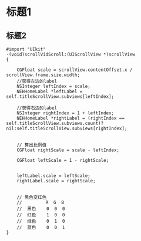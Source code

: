 <link rel="stylesheet" href="/Users/hechao/highlight/styles/solarized-dark.css">  

<script src="/Users/hechao/highlight/highlight.pack.js"></script>  
<script src="/Users/hechao/highlightjs-line-numbers.js-master/src/highlightjs-line-numbers.js"></script>


<script>hljs.initHighlightingOnLoad();</script> 
<script>hljs.initLineNumbersOnLoad();</script> 


# 标题1
## 标题2



<pre><code class="lang-objc">#import "UIkit"
-(void)scrollVidScroll:(UIScrollView *)scrollView
{
    
    CGFloat scale = scrollView.contentOffset.x / scrollView.frame.size.width;
    //获得左边的label
    NSInteger leftIndex = scale;
    NEHHomeLabel *leftLabel = self.titleScrollView.subviews[leftIndex];
    
    //获得右边的label
    NSInteger rightIndex = 1 + leftIndex;
    NEHHomeLabel *rightLabel = (rightIndex == self.titleScrollView.subviews.count)?nil:self.titleScrollView.subviews[rightIndex];
    
    
    // 算出比例值
    CGFloat rightScale = scale - leftIndex;
    
    CGFloat leftScale = 1 - rightScale;
    
    
    leftLabel.scale = leftScale;
    rightLabel.scale = rightScale;
    
    
    // 黑色变红色
    //         R  G  B
    //  黑色    0  0  0
    //  红色    1  0  0
    //  绿色    0  1  0
    //  蓝色    0  0  1
}    
</code>
</pre>

